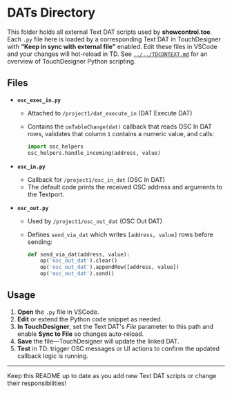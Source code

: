 # DATs Directory

This folder holds all external Text DAT scripts used by **showcontrol.toe**. Each `.py` file here is loaded by a corresponding Text DAT in TouchDesigner with **“Keep in sync with external file”** enabled. Edit these files in VSCode and your changes will hot-reload in TD. See [`../../TDCONTEXT.md`](../../TDCONTEXT.md) for an overview of TouchDesigner Python scripting.

## Files

- **`osc_exec_in.py`**
  - Attached to `/project1/dat_execute_in` (DAT Execute DAT)
  - Contains the `onTableChange(dat)` callback that reads OSC In DAT rows, validates that column `1` contains a numeric value, and calls:

    ```python
    import osc_helpers
    osc_helpers.handle_incoming(address, value)
    ```

- **`osc_in.py`**
  - Callback for `/project1/osc_in_dat` (OSC In DAT)
  - The default code prints the received OSC address and arguments to the Textport.

- **`osc_out.py`**
  - Used by `/project1/osc_out_dat` (OSC Out DAT)  
  - Defines `send_via_dat` which writes `[address, value]` rows before sending:

    ```python
    def send_via_dat(address, value):
        op('osc_out_dat').clear()
        op('osc_out_dat').appendRow([address, value])
        op('osc_out_dat').send()
    ```

## Usage

1. **Open** the `.py` file in VSCode.
2. **Edit** or extend the Python code snippet as needed.
3. **In TouchDesigner**, set the Text DAT's *File* parameter to this path and enable **Sync to File** so changes auto-reload.
4. **Save** the file—TouchDesigner will update the linked DAT.
5. **Test** in TD: trigger OSC messages or UI actions to confirm the updated callback logic is running.

---

Keep this README up to date as you add new Text DAT scripts or change their responsibilities!
